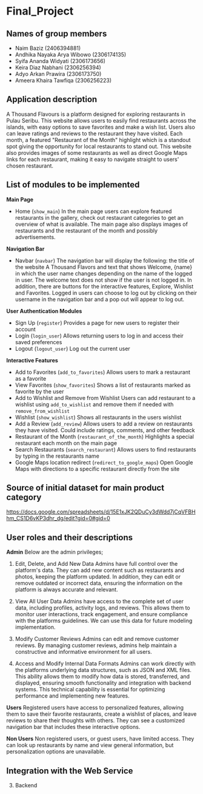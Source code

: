 # Final_Project

## **Names of group members**

- Naim Baziz (2406394881)
- Andhika Nayaka Arya Wibowo (2306174135)
- Syifa Ananda Widyati (2306173656)
- Keira Diaz Nabhani (2306256394)
- Adyo Arkan Prawira (2306173750)
- Ameera Khaira Tawfiqa (2306256223)

## **Application description**

A Thousand Flavours is a platform designed for exploring restaurants in Pulau Seribu. This website allows users to easily find restaurants across the islands, with easy options to save favorites and make a wish list. Users also can leave ratings and reviews to the restaurant they have visited. Each month, a featured "Restaurant of the Month" highlight which is a standout spot giving the opportunity for local restaurants to stand out. This website also provides images of some restaurants as well as direct Google Maps links for each restaurant, making it easy to navigate straight to users' chosen restaurant.

## **List of modules to be implemented**

**Main Page**

- Home (`show_main`)
  In the main page users can explore featured restaurants in the gallery, check out restaurant categories to get an overview of what is available. The main page also displays images of restaurants and the restaurant of the month and possibly advertisements.

**Navigation Bar**

- Navbar (`navbar`)
  The navigation bar will display the following: the title of the website A Thousand Flavors and text that shows Welcome, {name} in which the user name changes depending on the name of the logged in user. The welcome text does not show if the user is not logged in. In addition, there are buttons for the interactive features, Explore, Wishlist and Favorites.
  Logged in users can choose to log out by clicking on their username in the navigation bar and a pop out will appear to log out.

**User Authentication Modules**

- Sign Up (`register`)
  Provides a page for new users to register their account
- Login (`login_user`)
  Allows returning users to log in and access their saved preferences
- Logout (`logout_user`)
  Log out the current user

**Interactive Features**

- Add to Favorites (`add_to_favorites`)
  Allows users to mark a restaurant as a favorite
- View Favorites (`show_favorites`)
  Shows a list of restaurants marked as favorite by the user
- Add to Wishlist and Remove from Wishlist
  Users can add restaurant to a wishlist using `add_to_wishlist` and remove them if needed with `remove_from_wishlist`
- Wishlist (`show_wishlist`)
  Shows all restaurants in the users wishlist
- Add a Review (`add_review`)
  Allows users to add a review on restaurants they have visited. Could include ratings, comments, and other feedback
- Restaurant of the Month (`restaurant_of_the_month`)
  Highlights a special restaurant each month on the main page
- Search Restaurants (`search_restaurant`)
  Allows users to find restaurants by typing in the restaurants name
- Google Maps location redirect (`redirect_to_google_maps`)
  Open Google Maps with directions to a specific restaurant directly from the site

## **Source of initial dataset for main product category**

https://docs.google.com/spreadsheets/d/15E1xJK2QDuCy3dWdd7jCqVFBHhm_CS1D6vKP3dhr_dg/edit?gid=0#gid=0

## **User roles and their descriptions**

**Admin**
Below are the admin privileges;

1. Edit, Delete, and Add New Data
   Admins have full control over the platform's data. They can add new content such as restaurants and photos, keeping the platform updated. In addition, they can edit or remove outdated or incorrect data, ensuring the information on the platform is always accurate and relevant.

2. View All User Data
   Admins have access to the complete set of user data, including profiles, activity logs, and reviews. This allows them to monitor user interactions, track engagement, and ensure compliance with the platforms guidelines. We can use this data for future modeling implementation.

3. Modify Customer Reviews
   Admins can edit and remove customer reviews. By managing customer reviews, admins help maintain a constructive and informative environment for all users.

4. Access and Modify Internal Data Formats
   Admins can work directly with the platforms underlying data structures, such as JSON and XML files. This ability allows them to modify how data is stored, transferred, and displayed, ensuring smooth functionality and integration with backend systems. This technical capability is essential for optimizing performance and implementing new features.

**Users**
Registered users have access to personalized features, allowing them to save their favorite restaurants, create a wishlist of places, and leave reviews to share their thoughts with others. They can see a customized navigation bar that includes these interactive options.

**Non Users**
Non registered users, or guest users, have limited access. They can look up restaurants by name and view general information, but personalization options are unavailable.

## **Integration with the Web Service**

3. Backend
